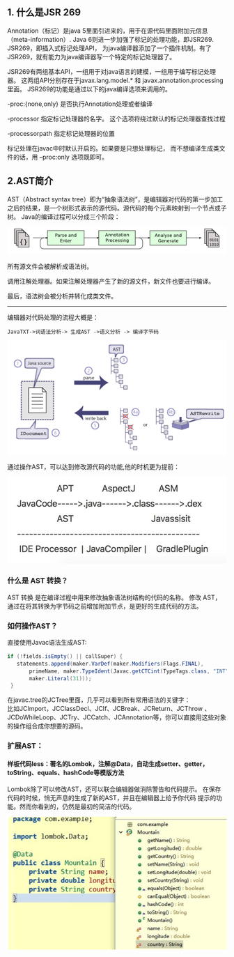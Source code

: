 ## 1. 什么是JSR 269

Annotation（标记）是java 5里面引进来的，用于在源代码里面附加元信息（meta-information）.
Java 6则进一步加强了标记的处理功能，即JSR269. JSR269，即插入式标记处理API，
为java编译器添加了一个插件机制。有了JSR269，就有能力为java编译器写一个特定的标记处理器了。

JSR269有两组基本API，一组用于对java语言的建模，一组用于编写标记处理器。
这两组API分别存在于javax.lang.model.* 和 javax.annotation.processing里面。
JSR269的功能是通过以下的java编译选项来调用的。

-proc:{none,only} 是否执行Annotation处理或者编译

-processor <classes> 指定标记处理器的名字。
这个选项将绕过默认的标记处理器查找过程

-processorpath <path> 指定标记处理器的位置

标记处理在javac中时默认开启的。如果要是只想处理标记，
而不想编译生成类文件的话，用 –proc:only 选项既即可。

## 2.AST简介

AST（Abstract syntax tree）即为“抽象语法树”，是编辑器对代码的第一步加工之后的结果，是一个树形式表示的源代码。源代码的每个元素映射到一个节点或子树。
Java的编译过程可以分成三个阶段：

![](ast语法树.png)

所有源文件会被解析成语法树。

调用注解处理器。如果注解处理器产生了新的源文件，新文件也要进行编译。

最后，语法树会被分析并转化成类文件。


---
编辑器对代码处理的流程大概是：

```
JavaTXT->词语法分析-> 生成AST ->语义分析 -> 编译字节码
```
![](语法树2.png)

通过操作AST，可以达到修改源代码的功能,他的时机更为提前：

![](语法树3.jpg)
### 什么是 AST 转换？

AST 转换 是在编译过程中用来修改抽象语法树结构的代码的名称。
修改 AST，通过在将其转换为字节码之前增加附加节点，是更好的生成代码的方法。

### 如何操作AST？

直接使用Javac语法生成AST:

```java
if (!fields.isEmpty() || callSuper) {
   statements.append(maker.VarDef(maker.Modifiers(Flags.FINAL),
       primeName, maker.TypeIdent(Javac.getCTCint(TypeTags.class, "INT")), 
       maker.Literal(31)));
 }
```

在javac.tree的JCTree里面，几乎可以看到所有常用语法的关键字：<br>
比如JCImport，JCClassDecl、JCIf、JCBreak、JCReturn、JCThrow
、JCDoWhileLoop、JCTry、JCCatch、JCAnnotation等，你可以直接用这些对象的操作组合成你想要的源码。

### 扩展AST：

#### 样板代码less：著名的Lombok，注解@Data，自动生成setter、getter，toString、equals、hashCode等模版方法

Lombok除了可以修改AST，还可以联合编辑器做消除警告和代码提示。
在保存代码的时候，悄无声息的生成了新的AST，并且在编辑器上给予你代码
提示的功能。然而你看到的，仍然是最初的简洁的代码。

![](lombok简洁.png)





